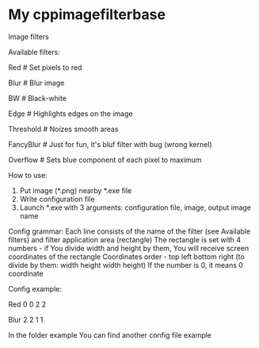 # My cppimagefilterbase
Image filters

Available filters:

Red			# Set pixels to red

Blur		# Blur image

BW 			# Black-white

Edge		# Highlights edges on the image

Threshold	# Noizes smooth areas

FancyBlur	# Just for fun, it's bluf filter with bug (wrong kernel)

Overflow	# Sets blue component of each pixel to maximum

How to use:
1. Put image (*.png) nearby *.exe file
2. Write configuration file
3. Launch *.exe with 3 arguments: configuration file, image, output image name

Config grammar:
Each line consists of the name of the filter (see Available filters) and filter application area (rectangle)
The rectangle is set with 4 numbers - if You divide width and height by them, You will receive screen coordinates of the rectangle
Coordinates order - top left bottom right (to divide by them: width height width height)
If the number is 0, it means 0 coordinate

Config example:

Red 0 0 2 2

Blur 2 2 1 1

In the folder example You can find another config file example
